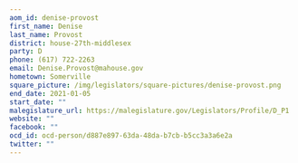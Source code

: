 ```yaml
---
aom_id: denise-provost
first_name: Denise
last_name: Provost
district: house-27th-middlesex
party: D
phone: (617) 722-2263
email: Denise.Provost@mahouse.gov
hometown: Somerville
square_picture: /img/legislators/square-pictures/denise-provost.png
end_date: 2021-01-05
start_date: ""
malegislature_url: https://malegislature.gov/Legislators/Profile/D_P1
website: ""
facebook: ""
ocd_id: ocd-person/d887e897-63da-48da-b7cb-b5cc3a3a6e2a
twitter: ""
---
```

